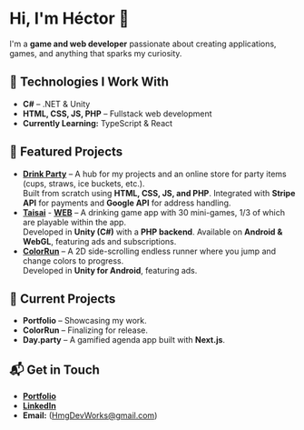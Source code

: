 # Hi, I'm Héctor 👋  

I'm a **game and web developer** passionate about creating applications, games, and anything that sparks my curiosity.  

## 🚀 Technologies I Work With  
- **C#** – .NET & Unity  
- **HTML, CSS, JS, PHP** – Fullstack web development  
- **Currently Learning:** TypeScript & React  

## 🌟 Featured Projects  
- **[Drink Party](https://drinkparty.games/)** – A hub for my projects and an online store for party items (cups, straws, ice buckets, etc.).  
  Built from scratch using **HTML, CSS, JS, and PHP**. Integrated with **Stripe API** for payments and **Google API** for address handling.  
- **[Taisai](https://play.google.com/store/apps/details?id=com.HmgDevWorks.DrinkParty)** - **[WEB]([link](https://drinkparty.games/html/apps/taisai/appTaisai.html))** – A drinking game app with 30 mini-games, 1/3 of which are playable within the app.  
  Developed in **Unity (C#)** with a **PHP backend**. Available on **Android & WebGL**, featuring ads and subscriptions.  
- **[ColorRun](link)** – A 2D side-scrolling endless runner where you jump and change colors to progress.  
  Developed in **Unity for Android**, featuring ads.  

## 🔧 Current Projects  
- **Portfolio** – Showcasing my work.  
- **ColorRun** – Finalizing for release.  
- **Day.party** – A gamified agenda app built with **Next.js**.  

## 📬 Get in Touch  
- **[Portfolio]([link](https://drinkparty.games/portfolio/html/projects.html))**  
- **[LinkedIn]([link](https://www.linkedin.com/in/h%C3%A9ctor-mart%C3%ADn-garc%C3%ADa-5497b1153/))**  
- **Email:** (HmgDevWorks@gmail.com) 
